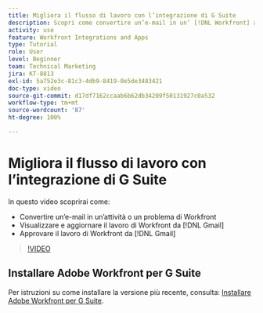 ```yaml
---
title: Migliora il flusso di lavoro con l’integrazione di G Suite
description: Scopri come convertire un’e-mail in un’ [!DNL Workfront] attività o problema, come visualizzare aggiornare il lavoro di  [!DNL Workfront]  da Gmail e approvare il lavoro di  [!DNL Workfront]  da Gmail.
activity: use
feature: Workfront Integrations and Apps
type: Tutorial
role: User
level: Beginner
team: Technical Marketing
jira: KT-8813
exl-id: 5a752e3c-81c3-4db9-8419-0e5de3483421
doc-type: video
source-git-commit: d17df7162ccaab6b62db34209f50131927c0a532
workflow-type: tm+mt
source-wordcount: '87'
ht-degree: 100%

---
```


# Migliora il flusso di lavoro con l’integrazione di G Suite

In questo video scoprirai come:

* Convertire un’e-mail in un’attività o un problema di Workfront
* Visualizzare e aggiornare il lavoro di Workfront da [!DNL Gmail]
* Approvare il lavoro di Workfront da [!DNL Gmail]

>[!VIDEO](https://video.tv.adobe.com/v/335114/?quality=12&learn=on&enablevpops)

## Installare Adobe Workfront per G Suite

Per istruzioni su come installare la versione più recente, consulta: [Installare Adobe Workfront per G Suite](https://experienceleague.adobe.com/docs/workfront/using/adobe-workfront-integrations/workfront-for-g-suite/install-workfront-for-gsuite.html?lang=it).
